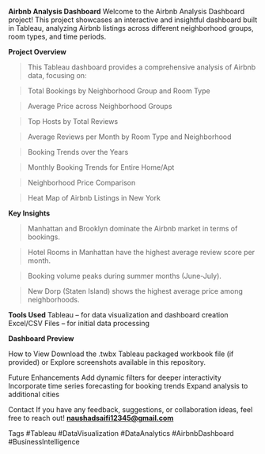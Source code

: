 **Airbnb Analysis Dashboard**
 Welcome to the Airbnb Analysis Dashboard project!
 This project showcases an interactive and insightful dashboard built in Tableau, 
 analyzing Airbnb listings across different neighborhood groups, room types, and time periods.

**Project Overview**
 > This Tableau dashboard provides a comprehensive analysis of Airbnb data, focusing on:

 > Total Bookings by Neighborhood Group and Room Type
 
 > Average Price across Neighborhood Groups

 > Top Hosts by Total Reviews

 > Average Reviews per Month by Room Type and Neighborhood

 > Booking Trends over the Years

 > Monthly Booking Trends for Entire Home/Apt

 > Neighborhood Price Comparison

 > Heat Map of Airbnb Listings in New York

**Key Insights**
 > Manhattan and Brooklyn dominate the Airbnb market in terms of bookings.

 > Hotel Rooms in Manhattan have the highest average review score per month.

 > Booking volume peaks during summer months (June-July).

 > New Dorp (Staten Island) shows the highest average price among neighborhoods.

**Tools Used**
Tableau – for data visualization and dashboard creation
Excel/CSV Files – for initial data processing

**Dashboard Preview**

How to View
Download the .twbx Tableau packaged workbook file (if provided) or
Explore screenshots available in this repository.

Future Enhancements
Add dynamic filters for deeper interactivity
Incorporate time series forecasting for booking trends
Expand analysis to additional cities

Contact
If you have any feedback, suggestions, or collaboration ideas, feel free to reach out!
**naushadsaifi12345@gmail.com**

Tags
#Tableau #DataVisualization #DataAnalytics #AirbnbDashboard #BusinessIntelligence

